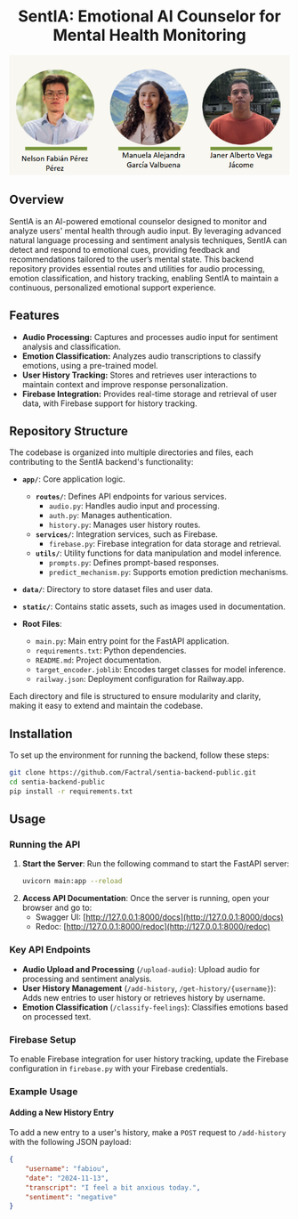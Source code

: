 
<p align="center">
  <h1 align="center">SentIA: Emotional AI Counselor for Mental Health Monitoring</h1>
  <p align="center">
    <img src="./static/image.png" alt="SentIA Framework" width="800">
  </p>
</p>

## Overview

SentIA is an AI-powered emotional counselor designed to monitor and analyze users' mental health through audio input. By leveraging advanced natural language processing and sentiment analysis techniques, SentIA can detect and respond to emotional cues, providing feedback and recommendations tailored to the user’s mental state. This backend repository provides essential routes and utilities for audio processing, emotion classification, and history tracking, enabling SentIA to maintain a continuous, personalized emotional support experience.

## Features

- **Audio Processing:** Captures and processes audio input for sentiment analysis and classification.
- **Emotion Classification:** Analyzes audio transcriptions to classify emotions, using a pre-trained model.
- **User History Tracking:** Stores and retrieves user interactions to maintain context and improve response personalization.
- **Firebase Integration:** Provides real-time storage and retrieval of user data, with Firebase support for history tracking.

## Repository Structure

The codebase is organized into multiple directories and files, each contributing to the SentIA backend's functionality:

- **`app/`**: Core application logic.
  - **`routes/`**: Defines API endpoints for various services.
    - `audio.py`: Handles audio input and processing.
    - `auth.py`: Manages authentication.
    - `history.py`: Manages user history routes.
  - **`services/`**: Integration services, such as Firebase.
    - `firebase.py`: Firebase integration for data storage and retrieval.
  - **`utils/`**: Utility functions for data manipulation and model inference.
    - `prompts.py`: Defines prompt-based responses.
    - `predict_mechanism.py`: Supports emotion prediction mechanisms.
  
- **`data/`**: Directory to store dataset files and user data.

- **`static/`**: Contains static assets, such as images used in documentation.

- **Root Files**:
  - `main.py`: Main entry point for the FastAPI application.
  - `requirements.txt`: Python dependencies.
  - `README.md`: Project documentation.
  - `target_encoder.joblib`: Encodes target classes for model inference.
  - `railway.json`: Deployment configuration for Railway.app.

Each directory and file is structured to ensure modularity and clarity, making it easy to extend and maintain the codebase.

## Installation

To set up the environment for running the backend, follow these steps:

```bash
git clone https://github.com/Factral/sentia-backend-public.git
cd sentia-backend-public
pip install -r requirements.txt
```

## Usage

### Running the API

1. **Start the Server**: Run the following command to start the FastAPI server:
   ```bash
   uvicorn main:app --reload
   ```
2. **Access API Documentation**: Once the server is running, open your browser and go to:
   - Swagger UI: [http://127.0.0.1:8000/docs](http://127.0.0.1:8000/docs)
   - Redoc: [http://127.0.0.1:8000/redoc](http://127.0.0.1:8000/redoc)

### Key API Endpoints

- **Audio Upload and Processing** (`/upload-audio`): Upload audio for processing and sentiment analysis.
- **User History Management** (`/add-history`, `/get-history/{username}`): Adds new entries to user history or retrieves history by username.
- **Emotion Classification** (`/classify-feelings`): Classifies emotions based on processed text.

### Firebase Setup

To enable Firebase integration for user history tracking, update the Firebase configuration in `firebase.py` with your Firebase credentials.

### Example Usage

#### Adding a New History Entry
To add a new entry to a user's history, make a `POST` request to `/add-history` with the following JSON payload:

```json
{
    "username": "fabiou",
    "date": "2024-11-13",
    "transcript": "I feel a bit anxious today.",
    "sentiment": "negative"
}
```
